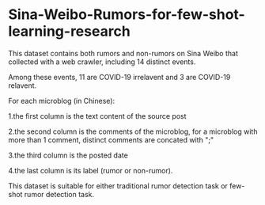 # Sina-Weibo-Rumors-for-few-shot-learning-research

This dataset contains both rumors and non-rumors on Sina Weibo that collected with a web crawler, including 14 distinct events. 

Among these events, 11 are COVID-19 irrelavent and 3 are COVID-19 relavent.

For each microblog (in Chinese):

1.the first column is the text content of the source post

2.the second column is the comments of the microblog, for a microblog with more than 1 comment, distinct comments are concated with ";"

3.the third column is the posted date

4.the last column is its label (rumor or non-rumor).

This dataset is suitable for either traditional rumor detection task or few-shot rumor detection task.
